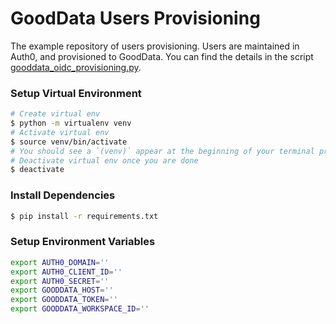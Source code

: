 # GoodData Users Provisioning

The example repository of users provisioning. Users are maintained in Auth0, and provisioned to GoodData. You can find the details in the script [gooddata_oidc_provisioning.py](./gooddata_oidc_provisioning.py).

### Setup Virtual Environment

```bash
# Create virtual env
$ python -m virtualenv venv
# Activate virtual env
$ source venv/bin/activate
# You should see a `(venv)` appear at the beginning of your terminal prompt indicating that you are working inside the `virtualenv`.
# Deactivate virtual env once you are done
$ deactivate
```

### Install Dependencies

```bash
$ pip install -r requirements.txt
```

### Setup Environment Variables

```bash
export AUTH0_DOMAIN=''
export AUTH0_CLIENT_ID=''
export AUTH0_SECRET=''
export GOODDATA_HOST=''
export GOODDATA_TOKEN=''
export GOODDATA_WORKSPACE_ID=''
```